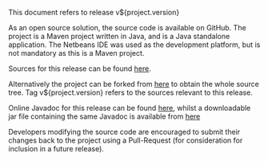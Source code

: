 This document refers to release v${project.version}

As an open source solution, the source code
is available on GitHub. The project is a Maven project written in Java, and
is a Java standalone application.  The Netbeans IDE was used as
the development platform, but is not mandatory as this is a Maven project.

Sources for this release can be found [here](https://github.com/Richard-Linsdale/gpssurvey/releases/tag/v${project.version}).

Alternatively the project can be forked from [here](https://github.com/Richard-Linsdale/gpssurvey)
to obtain the whole source tree.  Tag v${project.version} refers to the sources
relevant to this release.

Online Javadoc for this release can be found [here](http://javadoc.rlinsdale.org.uk/gpssurvey/v${release}/index.html),
whilst a downloadable jar file containing the same Javadoc is available
from [here](http://repository.rlinsdale.org.uk/uk/org/rlinsdale/gpssurvey/${project.version}/gpssurvey-${project.version}-javadoc.jar)

Developers modifying the source code are encouraged to submit their changes
back to the project using a Pull-Request (for consideration for
inclusion in a future release).